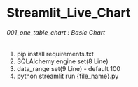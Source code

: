 # Streamlit_Live_Chart

###### 001_one_table_chart : Basic Chart

1. pip install requirements.txt
2. SQLAlchemy engine set(8 Line)
3. data_range set(9 Line) - default 100
4. python streamlit run {file_name}.py
